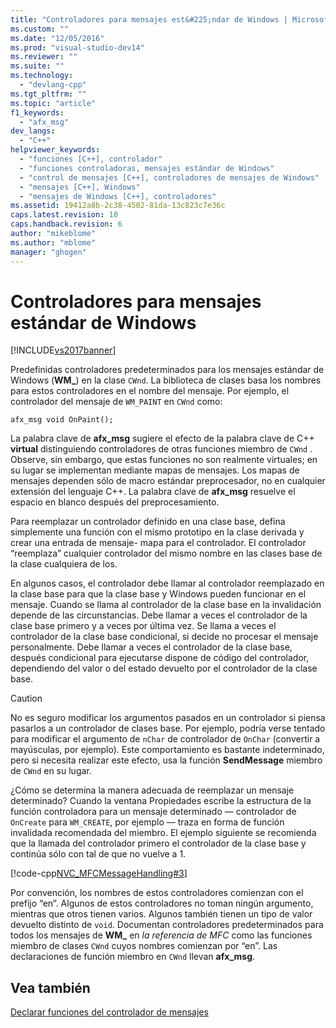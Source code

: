 ```yaml
---
title: "Controladores para mensajes est&#225;ndar de Windows | Microsoft Docs"
ms.custom: ""
ms.date: "12/05/2016"
ms.prod: "visual-studio-dev14"
ms.reviewer: ""
ms.suite: ""
ms.technology: 
  - "devlang-cpp"
ms.tgt_pltfrm: ""
ms.topic: "article"
f1_keywords: 
  - "afx_msg"
dev_langs: 
  - "C++"
helpviewer_keywords: 
  - "funciones [C++], controlador"
  - "funciones controladoras, mensajes estándar de Windows"
  - "control de mensajes [C++], controladores de mensajes de Windows"
  - "mensajes [C++], Windows"
  - "mensajes de Windows [C++], controladores"
ms.assetid: 19412a8b-2c38-4502-81da-13c823c7e36c
caps.latest.revision: 10
caps.handback.revision: 6
author: "mikeblome"
ms.author: "mblome"
manager: "ghogen"
---
```

# Controladores para mensajes est&#225;ndar de Windows
[!INCLUDE[vs2017banner](../assembler/inline/includes/vs2017banner.md)]

Predefinidas controladores predeterminados para los mensajes estándar de Windows \(**WM\_**\) en la clase `CWnd`.  La biblioteca de clases basa los nombres para estos controladores en el nombre del mensaje.  Por ejemplo, el controlador del mensaje de `WM_PAINT` en `CWnd` como:  
  
 `afx_msg void OnPaint();`  
  
 La palabra clave de **afx\_msg** sugiere el efecto de la palabra clave de C\+\+ **virtual** distinguiendo controladores de otras funciones miembro de `CWnd` .  Observe, sin embargo, que estas funciones no son realmente virtuales; en su lugar se implementan mediante mapas de mensajes.  Los mapas de mensajes dependen sólo de macro estándar preprocesador, no en cualquier extensión del lenguaje C\+\+.  La palabra clave de **afx\_msg** resuelve el espacio en blanco después del preprocesamiento.  
  
 Para reemplazar un controlador definido en una clase base, defina simplemente una función con el mismo prototipo en la clase derivada y crear una entrada de mensaje\- mapa para el controlador.  El controlador “reemplaza” cualquier controlador del mismo nombre en las clases base de la clase cualquiera de los.  
  
 En algunos casos, el controlador debe llamar al controlador reemplazado en la clase base para que la clase base y Windows pueden funcionar en el mensaje.  Cuando se llama al controlador de la clase base en la invalidación depende de las circunstancias.  Debe llamar a veces el controlador de la clase base primero y a veces por última vez.  Se llama a veces el controlador de la clase base condicional, si decide no procesar el mensaje personalmente.  Debe llamar a veces el controlador de la clase base, después condicional para ejecutarse dispone de código del controlador, dependiendo del valor o del estado devuelto por el controlador de la clase base.  
  
> [!CAUTION]
>  No es seguro modificar los argumentos pasados en un controlador si piensa pasarlos a un controlador de clases base.  Por ejemplo, podría verse tentado para modificar el argumento de `nChar` de controlador de `OnChar` \(convertir a mayúsculas, por ejemplo\).  Este comportamiento es bastante indeterminado, pero si necesita realizar este efecto, usa la función **SendMessage** miembro de `CWnd` en su lugar.  
  
 ¿Cómo se determina la manera adecuada de reemplazar un mensaje determinado?  Cuando la ventana Propiedades escribe la estructura de la función controladora para un mensaje determinado — controlador de `OnCreate` para `WM_CREATE`, por ejemplo — traza en forma de función invalidada recomendada del miembro.  El ejemplo siguiente se recomienda que la llamada del controlador primero el controlador de la clase base y continúa sólo con tal de que no vuelve a 1.  
  
 [!code-cpp[NVC_MFCMessageHandling#3](../mfc/codesnippet/CPP/handlers-for-standard-windows-messages_1.cpp)]  
  
 Por convención, los nombres de estos controladores comienzan con el prefijo “en”. Algunos de estos controladores no toman ningún argumento, mientras que otros tienen varios.  Algunos también tienen un tipo de valor devuelto distinto de `void`.  Documentan controladores predeterminados para todos los mensajes de **WM\_** en *la referencia de MFC* como las funciones miembro de clases `CWnd` cuyos nombres comienzan por “en”. Las declaraciones de función miembro en `CWnd` llevan **afx\_msg**.  
  
## Vea también  
 [Declarar funciones del controlador de mensajes](../mfc/declaring-message-handler-functions.md)